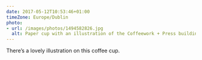 ```yaml
---
date: 2017-05-12T10:53:46+01:00
timeZone: Europe/Dublin
photo:
- url: /images/photos/1494582826.jpg
  alt: Paper cup with an illustration of the Coffeework + Press building on its side.
---
```

There’s a lovely illustration on this coffee cup.
